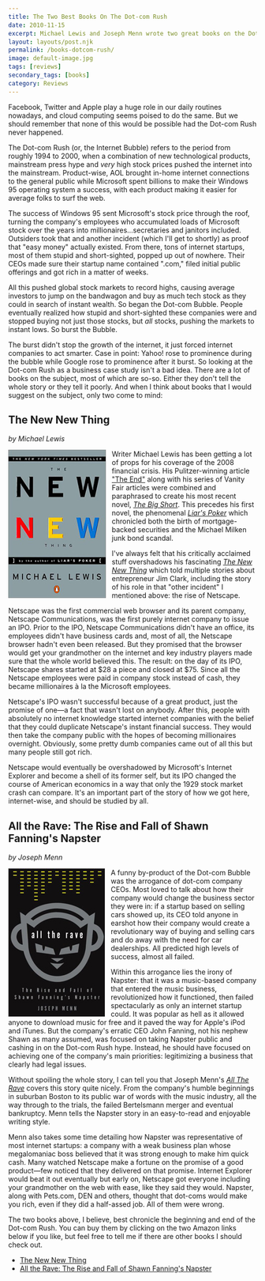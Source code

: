 ```yaml
---
title: The Two Best Books On The Dot-com Rush
date: 2010-11-15
excerpt: Michael Lewis and Joseph Menn wrote two great books on the Dot-com Rush.
layout: layouts/post.njk
permalink: /books-dotcom-rush/
image: default-image.jpg
tags: [reviews]
secondary_tags: [books]
category: Reviews
---
```

Facebook, Twitter and Apple play a huge role in our daily routines nowadays, and cloud computing seems poised to do the same. But we should remember that none of this would be possible had the Dot-com Rush never happened.

The Dot-com Rush (or, the Internet Bubble) refers to the period from roughly 1994 to 2000, when a combination of new technological products, mainstream press hype and *very* high stock prices pushed the internet into the mainstream. Product-wise, AOL brought in-home internet connections to the general public while Microsoft spent billions to make their Windows 95 operating system a success, with each product making it easier for average folks to surf the web.

The success of Windows 95 sent Microsoft's stock price through the roof, turning the company's employees who accumulated loads of Microsoft stock over the years into millionaires…secretaries and janitors included. Outsiders took that and another incident (which I'll get to shortly) as proof that "easy money" actually existed. From there, tons of internet startups, most of them stupid and short-sighted, popped up out of nowhere. Their CEOs made sure their startup name contained ".com," filed initial public offerings and got rich in a matter of weeks.

All this pushed global stock markets to record highs, causing average investors to jump on the bandwagon and buy as much tech stock as they could in search of instant wealth. So began the Dot-com Bubble. People eventually realized how stupid and short-sighted these companies were and stopped buying not just those stocks, but *all* stocks, pushing the markets to instant lows. So burst the Bubble.

The burst didn't stop the growth of the internet, it just forced internet companies to act smarter. Case in point: Yahoo! rose to prominence during the bubble while Google rose to prominence after it burst. So looking at the Dot-com Rush as a business case study isn't a bad idea. There are a lot of books on the subject, most of which are so-so. Either they don't tell the whole story or they tell it poorly. And when I think about books that I would suggest on the subject, only two come to mind:

## The New New Thing
*by Michael Lewis*

<img src="/assets/img/NewNewThing.jpg" alt="The New New Thing book image" class="book-pic">

Writer Michael Lewis has been getting a lot of props for his coverage of the 2008 financial crisis. His Pulitzer-winning article ["The End"][1] along with his series of Vanity Fair articles were combined and paraphrased to create his most recent novel, [*The Big Short*][2]. This precedes his first novel, the phenomenal [*Liar's Poker*][3] which chronicled both the birth of mortgage-backed securities and the Michael Milken junk bond scandal.

I've always felt that his critically acclaimed stuff overshadows his fascinating [*The New New Thing*][4] which told multiple stories about entrepreneur Jim Clark, including the story of his role in that "other incident" I mentioned above: the rise of Netscape.

Netscape was the first commercial web browser and its parent company, Netscape Communications, was the first purely internet company to issue an IPO. Prior to the IPO, Netscape Communications didn't have an office, its employees didn't have business cards and, most of all, the Netscape browser hadn't even been released. But they promised that the browser would get your grandmother on the internet and key industry players made sure that the whole world believed this. The result: on the day of its IPO, Netscape shares started at $28 a piece and closed at $75. Since all the Netscape employees were paid in company stock instead of cash, they became millionaires à la the Microsoft employees.

Netscape's IPO wasn't successful because of a great product, just the promise of one—a fact that wasn't lost on anybody. After this, people with absolutely no internet knowledge started internet companies with the belief that they could duplicate Netscape's instant financial success. They would then take the company public with the hopes of becoming millionaires overnight. Obviously, some pretty dumb companies came out of all this but many people still got rich.

Netscape would eventually be overshadowed by Microsoft's Internet Explorer and become a shell of its former self, but its IPO changed the course of American economics in a way that only the 1929 stock market crash can compare. It's an important part of the story of how we got here, internet-wise, and should be studied by all.

## All the Rave: The Rise and Fall of Shawn Fanning's Napster
*by Joseph Menn*

<img src="/assets/img/AllTheRave.jpg" alt="All The Rave book image" class="book-pic">

A funny by-product of the Dot-com Bubble was the arrogance of dot-com company CEOs. Most loved to talk about how their company would change the business sector they were in: if a startup based on selling cars showed up, its CEO told anyone in earshot how their company would create a revolutionary way of buying and selling cars and do away with the need for car dealerships. All predicted high levels of success, almost all failed.

Within this arrogance lies the irony of Napster: that it was a music-based company that entered the music business, revolutionized how it functioned, then failed spectacularly as only an internet startup could. It was popular as hell as it allowed anyone to download music for free and it paved the way for Apple's iPod and iTunes. But the company's erratic CEO John Fanning, not his nephew Shawn as many assumed, was focused on taking Napster public and cashing in on the Dot-com Rush hype. Instead, he should have focused on achieving one of the company's main priorities: legitimizing a business that clearly had legal issues.

Without spoiling the whole story, I can tell you that Joseph Menn's [*All The Rave*][5] covers this story quite nicely. From the company's humble beginnings in suburban Boston to its public war of words with the music industry, all the way through to the trials, the failed Bertelsmann merger and eventual bankruptcy. Menn tells the Napster story in an easy-to-read and enjoyable writing style.

Menn also takes some time detailing how Napster was representative of most internet startups: a company with a weak business plan whose megalomaniac boss believed that it was strong enough to make him quick cash. Many watched Netscape make a fortune on the promise of a good product—few noticed that they delivered on that promise. Internet Explorer would beat it out eventually but early on, Netscape got everyone including your grandmother on the web with ease, like they said they would. Napster, along with Pets.com, DEN and others, thought that dot-coms would make you rich, even if they did a half-assed job. All of them were wrong.

The two books above, I believe, best chronicle the beginning and end of the Dot-com Rush. You can buy them by clicking on the two Amazon links below if you like, but feel free to tell me if there are other books I should check out.

*   [The New New Thing][4]
*   [All the Rave: The Rise and Fall of Shawn Fanning's Napster][5]

[1]: https://people.umass.edu/kazemi/The%20End.pdf
[2]: http://www.amazon.com/The-Big-Short-Doomsday-Machine/dp/0393338827/ref=sr_1_1?ie=UTF8&qid=1373150165&sr=8-1&keywords=big+short
[3]: http://www.amazon.com/Liars-Poker-Michael-Lewis/dp/039333869X/ref=sr_1_1?s=books&ie=UTF8&qid=1373150233&sr=1-1
[4]: http://www.amazon.com/New-Thing-Silicon-Valley-Story/dp/0140296468/
[5]: http://www.amazon.com/All-Rave-Shawn-Fannings-Napster/dp/B000ENBO0S/

<style>
.book-pic {
  float: left; 
  padding: 0 12px 0 0;
}

@media (max-width: 768px) {
  .book-pic {
    float: none;
    display: block;
    margin: 0 auto;
  }
}
</style>

<script type="application/ld+json">
{
  "@context": "https://schema.org/",
  "@type": "Review",
  "author": {
    "@type": "Person",
    "name": "Kai 'kaidez' Gittens"
  },
  "reviewBody": "'The New New Thing' by Michael Lewis tells the story of how the dot-com rush of the mid-to-late 1990s started, with a strong focus on the Netscape IPO",
  "itemReviewed": {
    "@type": "Book",
    "name": "The New New Thing",
    "author": {
      "@type": "Person",
      "name": "Michael Lewis"
    },
    "isbn": "9781480580237"
  },
  "reviewRating": {
    "@type": "Rating",
    "ratingValue": "5",
    "bestRating": "5"
  }
}
</script>

<script type="application/ld+json">
{
  "@context": "https://schema.org/",
  "@type": "Review",
  "author": {
    "@type": "Person",
    "name": "Kai 'kaidez' Gittens"
  },
  "reviewBody": "'All the Rave: The Rise and Fall of Shawn Fanning's Napster' by Joseph Menn tells the story of how the Napster file-sharing app gained popularity very fast and went out of business even faster",
  "itemReviewed": {
    "@type": "Book",
    "name": "All the Rave: The Rise and Fall of Shawn Fanning's Napster",
    "author": {
      "@type": "Person",
      "name": "Joseph Menn"
    },
    "isbn": "9781400050062"
  },
  "reviewRating": {
    "@type": "Rating",
    "ratingValue": "5",
    "bestRating": "5"
  }
}
</script>



